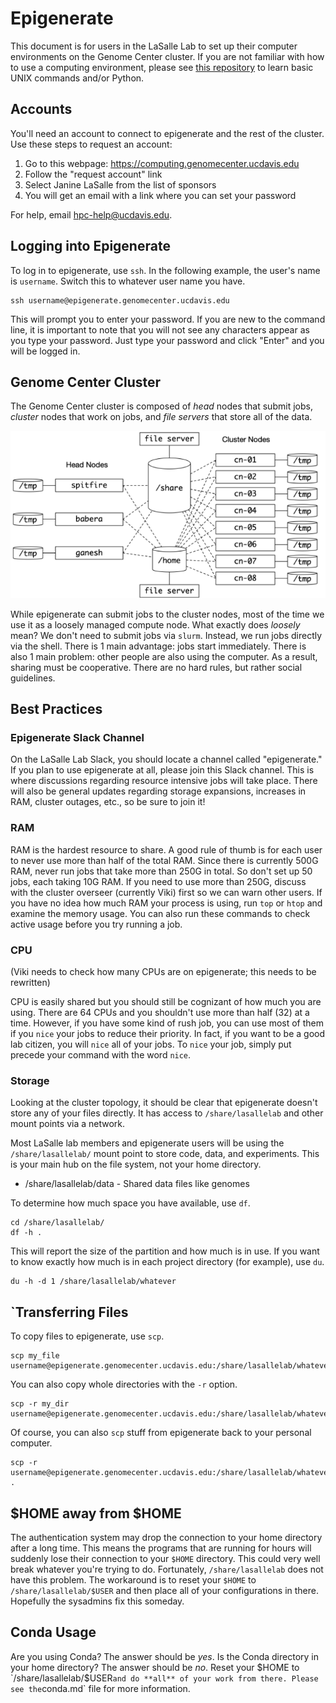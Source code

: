 # Epigenerate

This document is for users in the LaSalle Lab to set up their computer environments on the Genome Center cluster. If you are not familiar with how to use a computing environment, please see [this repository](https://github.com/vhaghani26/python_focus_group) to learn basic UNIX commands and/or Python.

## Accounts ##

You'll need an account to connect to epigenerate and the rest of the cluster. Use these steps to request an account:

1. Go to this webpage: https://computing.genomecenter.ucdavis.edu
2. Follow the "request account" link
3. Select Janine LaSalle from the list of sponsors
4. You will get an email with a link where you can set your password

For help, email hpc-help@ucdavis.edu.

## Logging into Epigenerate ##

To log in to epigenerate, use `ssh`. In the following example, the user's name is `username`. Switch this to whatever user name you have.

```
ssh username@epigenerate.genomecenter.ucdavis.edu
```

This will prompt you to enter your password. If you are new to the command line, it is important to note that you will not see any characters appear as you type your password. Just type your password and click "Enter" and you will be logged in.

## Genome Center Cluster ##

The Genome Center cluster is composed of _head_ nodes that submit jobs, _cluster_ nodes that work on jobs, and _file servers_ that store all of the data.

![Cluster Topology](https://github.com/KorfLab/spitfire/blob/main/cluster.png)

While epigenerate can submit jobs to the cluster nodes, most of the time we use it as a loosely managed compute node. What exactly does _loosely_ mean? We don't need to submit jobs via `slurm`. Instead, we run jobs directly via the shell. There is 1 main advantage: jobs start immediately. There is also 1 main problem: other people are also using the computer. As a result, sharing must be cooperative. There are no hard rules, but rather social guidelines.

## Best Practices ##

### Epigenerate Slack Channel ###

On the LaSalle Lab Slack, you should locate a channel called "epigenerate." If you plan to use epigenerate at all, please join this Slack channel. This is where discussions regarding resource intensive jobs will take place. There will also be general updates regarding storage expansions, increases in RAM, cluster outages, etc., so be sure to join it!

### RAM ###

RAM is the hardest resource to share. A good rule of thumb is for each user to never use more than half of the total RAM. Since there is currently 500G RAM, never run jobs that take more than 250G in total. So don't set up 50 jobs, each taking 10G RAM. If you need to use more than 250G, discuss with the cluster overseer (currently Viki) first so we can warn other users. If you have no idea how much RAM your process is using, run `top` or `htop` and examine the memory usage. You can also run these commands to check active usage before you try running a job.

### CPU ###

(Viki needs to check how many CPUs are on epigenerate; this needs to be rewritten)

CPU is easily shared but you should still be cognizant of how much you are using. There are 64 CPUs and you shouldn't use more than half (32) at a time. However, if you have some kind of rush job, you can use most of them if you `nice` your jobs to reduce their priority. In fact, if you want to be a good lab citizen, you will `nice` all of your jobs. To `nice` your job, simply put precede your command with the word `nice`.

### Storage ###

Looking at the cluster topology, it should be clear that epigenerate doesn't store any of your files directly. It has access to `/share/lasallelab` and other mount points via a network.

Most LaSalle lab members and epigenerate users will be using the `/share/lasallelab/` mount point to store code, data, and experiments. This is your main hub on the file system, not your home directory.

* /share/lasallelab/data - Shared data files like genomes

To determine how much space you have available, use `df`.

	cd /share/lasallelab/
	df -h .

This will report the size of the partition and how much is in use. If you want to know exactly how much is in each project directory (for example), use `du`.

	du -h -d 1 /share/lasallelab/whatever

## `Transferring Files ##

To copy files to epigenerate, use `scp`.

	scp my_file username@epigenerate.genomecenter.ucdavis.edu:/share/lasallelab/whatever

You can also copy whole directories with the `-r` option.

	scp -r my_dir username@epigenerate.genomecenter.ucdavis.edu:/share/lasallelab/whatever

Of course, you can also `scp` stuff from epigenerate back to your personal computer.

	scp -r username@epigenerate.genomecenter.ucdavis.edu:/share/lasallelab/whatever .


## $HOME away from $HOME ##

The authentication system may drop the connection to your home directory after a long time. This means the programs that are running for hours will suddenly lose their connection to your `$HOME` directory. This could very well break whatever you're trying to do. Fortunately, `/share/lasallelab` does not have this problem. The workaround is to reset your `$HOME` to `/share/lasallelab/$USER` and then place all of your configurations in there. Hopefully the sysadmins fix this someday.

## Conda Usage ##

Are you using Conda? The answer should be _yes_. Is the Conda directory in your home directory? The answer should be _no_. Reset your $HOME to `/share/lasallelab/$USER` and do **all** of your work from there. Please see the `conda.md` file for more information.